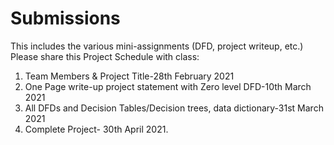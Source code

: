 # Submissions
This includes the various mini-assignments (DFD, project writeup, etc.)
Please share this Project Schedule with class:
1. Team Members & Project Title-28th February 2021
2. One Page write-up project statement with Zero level DFD-10th March 2021
3. All DFDs and Decision Tables/Decision trees, data dictionary-31st March 2021
4. Complete Project- 30th April 2021.
